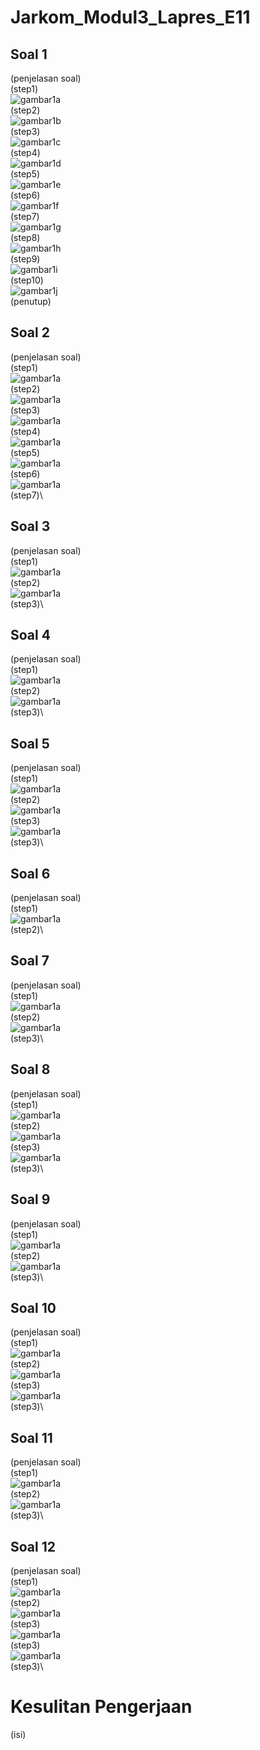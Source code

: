 # Jarkom_Modul3_Lapres_E11

## Soal 1
(penjelasan soal)\
(step1)\
![gambar1a](https://github.com/beruangsakti/Jarkom_Modul3_Lapres_E11/blob/main/Screenshoot/1A.PNG)\
(step2)\
![gambar1b](https://github.com/beruangsakti/Jarkom_Modul3_Lapres_E11/blob/main/Screenshoot/1B.PNG)\
(step3)\
![gambar1c](https://github.com/beruangsakti/Jarkom_Modul3_Lapres_E11/blob/main/Screenshoot/1C.PNG)\
(step4)\
![gambar1d](https://github.com/beruangsakti/Jarkom_Modul3_Lapres_E11/blob/main/Screenshoot/1D.PNG)\
(step5)\
![gambar1e](https://github.com/beruangsakti/Jarkom_Modul3_Lapres_E11/blob/main/Screenshoot/1E.PNG)\
(step6)\
![gambar1f](https://github.com/beruangsakti/Jarkom_Modul3_Lapres_E11/blob/main/Screenshoot/1F.PNG)\
(step7)\
![gambar1g](https://github.com/beruangsakti/Jarkom_Modul3_Lapres_E11/blob/main/Screenshoot/1G.PNG)\
(step8)\
![gambar1h](https://github.com/beruangsakti/Jarkom_Modul3_Lapres_E11/blob/main/Screenshoot/1H.PNG)\
(step9)\
![gambar1i](https://github.com/beruangsakti/Jarkom_Modul3_Lapres_E11/blob/main/Screenshoot/1I.PNG)\
(step10)\
![gambar1j](https://github.com/beruangsakti/Jarkom_Modul3_Lapres_E11/blob/main/Screenshoot/1J.PNG)\
(penutup)

## Soal 2
(penjelasan soal)\
(step1)\
![gambar1a](https://github.com/beruangsakti/Jarkom_Modul3_Lapres_E11/blob/main/Screenshoot/2A.PNG)\
(step2)\
![gambar1a](https://github.com/beruangsakti/Jarkom_Modul3_Lapres_E11/blob/main/Screenshoot/2B.PNG)\
(step3)\
![gambar1a](https://github.com/beruangsakti/Jarkom_Modul3_Lapres_E11/blob/main/Screenshoot/2C.PNG)\
(step4)\
![gambar1a](https://github.com/beruangsakti/Jarkom_Modul3_Lapres_E11/blob/main/Screenshoot/2D.PNG)\
(step5)\
![gambar1a](https://github.com/beruangsakti/Jarkom_Modul3_Lapres_E11/blob/main/Screenshoot/2E.PNG)\
(step6)\
![gambar1a](https://github.com/beruangsakti/Jarkom_Modul3_Lapres_E11/blob/main/Screenshoot/2F.PNG)\
(step7)\

## Soal 3
(penjelasan soal)\
(step1)\
![gambar1a](https://github.com/beruangsakti/Jarkom_Modul3_Lapres_E11/blob/main/Screenshoot/3A.PNG)\
(step2)\
![gambar1a](https://github.com/beruangsakti/Jarkom_Modul3_Lapres_E11/blob/main/Screenshoot/3B.PNG)\
(step3)\

## Soal 4
(penjelasan soal)\
(step1)\
![gambar1a](https://github.com/beruangsakti/Jarkom_Modul3_Lapres_E11/blob/main/Screenshoot/4A.PNG)\
(step2)\
![gambar1a](https://github.com/beruangsakti/Jarkom_Modul3_Lapres_E11/blob/main/Screenshoot/4B.PNG)\
(step3)\

## Soal 5
(penjelasan soal)\
(step1)\
![gambar1a](https://github.com/beruangsakti/Jarkom_Modul3_Lapres_E11/blob/main/Screenshoot/5A.PNG)\
(step2)\
![gambar1a](https://github.com/beruangsakti/Jarkom_Modul3_Lapres_E11/blob/main/Screenshoot/5B.PNG)\
(step3)\
![gambar1a](https://github.com/beruangsakti/Jarkom_Modul3_Lapres_E11/blob/main/Screenshoot/5C.PNG)\
(step3)\

## Soal 6
(penjelasan soal)\
(step1)\
![gambar1a](https://github.com/beruangsakti/Jarkom_Modul3_Lapres_E11/blob/main/Screenshoot/6A.PNG)\
(step2)\

## Soal 7
(penjelasan soal)\
(step1)\
![gambar1a](https://github.com/beruangsakti/Jarkom_Modul3_Lapres_E11/blob/main/Screenshoot/7A.PNG)\
(step2)\
![gambar1a](https://github.com/beruangsakti/Jarkom_Modul3_Lapres_E11/blob/main/Screenshoot/7B.PNG)\
(step3)\

## Soal 8
(penjelasan soal)\
(step1)\
![gambar1a](https://github.com/beruangsakti/Jarkom_Modul3_Lapres_E11/blob/main/Screenshoot/8A.PNG)\
(step2)\
![gambar1a](https://github.com/beruangsakti/Jarkom_Modul3_Lapres_E11/blob/main/Screenshoot/8B.PNG)\
(step3)\
![gambar1a](https://github.com/beruangsakti/Jarkom_Modul3_Lapres_E11/blob/main/Screenshoot/8C.PNG)\
(step3)\

## Soal 9
(penjelasan soal)\
(step1)\
![gambar1a](https://github.com/beruangsakti/Jarkom_Modul3_Lapres_E11/blob/main/Screenshoot/9A.PNG)\
(step2)\
![gambar1a](https://github.com/beruangsakti/Jarkom_Modul3_Lapres_E11/blob/main/Screenshoot/9B.PNG)\
(step3)\

## Soal 10
(penjelasan soal)\
(step1)\
![gambar1a](https://github.com/beruangsakti/Jarkom_Modul3_Lapres_E11/blob/main/Screenshoot/10A.PNG)\
(step2)\
![gambar1a](https://github.com/beruangsakti/Jarkom_Modul3_Lapres_E11/blob/main/Screenshoot/10B.PNG)\
(step3)\
![gambar1a](https://github.com/beruangsakti/Jarkom_Modul3_Lapres_E11/blob/main/Screenshoot/10C.PNG)\
(step3)\

## Soal 11
(penjelasan soal)\
(step1)\
![gambar1a](https://github.com/beruangsakti/Jarkom_Modul3_Lapres_E11/blob/main/Screenshoot/11a.PNG)\
(step2)\
![gambar1a](https://github.com/beruangsakti/Jarkom_Modul3_Lapres_E11/blob/main/Screenshoot/11B.PNG)\
(step3)\

## Soal 12
(penjelasan soal)\
(step1)\
![gambar1a](https://github.com/beruangsakti/Jarkom_Modul3_Lapres_E11/blob/main/Screenshoot/12A.PNG)\
(step2)\
![gambar1a](https://github.com/beruangsakti/Jarkom_Modul3_Lapres_E11/blob/main/Screenshoot/12B.PNG)\
(step3)\
![gambar1a](https://github.com/beruangsakti/Jarkom_Modul3_Lapres_E11/blob/main/Screenshoot/12C.PNG)\
(step3)\
![gambar1a](https://github.com/beruangsakti/Jarkom_Modul3_Lapres_E11/blob/main/Screenshoot/12D.PNG)\
(step3)\

# Kesulitan Pengerjaan
(isi)
